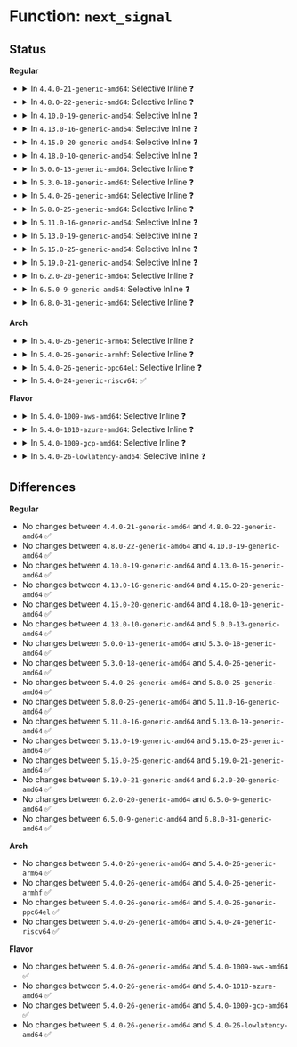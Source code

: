 # Function: <code>next_signal</code>

## Status
<b>Regular</b>
<ul>
<li>
<details>
<summary>In <code>4.4.0-21-generic-amd64</code>: Selective Inline ❓</summary>

```c
int next_signal(struct sigpending * pending, sigset_t * mask)
```

```json
{
  "name": "next_signal",
  "collision_type": "Unique Global",
  "inline_type": "Selective",
  "funcs": [
    {
      "addr": 18446744071579423909,
      "name": "next_signal",
      "external": true,
      "loc": "kernel/signal.c:171",
      "file": "kernel/signal.c",
      "inline": "not declared, inlined",
      "caller_inline": [
        "kernel/signal.c:__dequeue_signal"
      ],
      "caller_func": [
        "fs/signalfd.c:signalfd_poll",
        "fs/signalfd.c:signalfd_poll"
      ]
    }
  ],
  "symbols": [
    {
      "addr": 18446744071579425120,
      "name": "next_signal",
      "section": ".text",
      "bind": "STB_GLOBAL",
      "size": 47
    }
  ]
}
```
</details>
</li>
<li>
<details>
<summary>In <code>4.8.0-22-generic-amd64</code>: Selective Inline ❓</summary>

```c
int next_signal(struct sigpending * pending, sigset_t * mask)
```

```json
{
  "name": "next_signal",
  "collision_type": "Unique Global",
  "inline_type": "Selective",
  "funcs": [
    {
      "addr": 18446744071579435893,
      "name": "next_signal",
      "external": true,
      "loc": "kernel/signal.c:171",
      "file": "kernel/signal.c",
      "inline": "not declared, inlined",
      "caller_inline": [
        "kernel/signal.c:__dequeue_signal"
      ],
      "caller_func": [
        "fs/signalfd.c:signalfd_poll",
        "fs/signalfd.c:signalfd_poll"
      ]
    }
  ],
  "symbols": [
    {
      "addr": 18446744071579437536,
      "name": "next_signal",
      "section": ".text",
      "bind": "STB_GLOBAL",
      "size": 47
    }
  ]
}
```
</details>
</li>
<li>
<details>
<summary>In <code>4.10.0-19-generic-amd64</code>: Selective Inline ❓</summary>

```c
int next_signal(struct sigpending * pending, sigset_t * mask)
```

```json
{
  "name": "next_signal",
  "collision_type": "Unique Global",
  "inline_type": "Selective",
  "funcs": [
    {
      "addr": 18446744071579456245,
      "name": "next_signal",
      "external": true,
      "loc": "kernel/signal.c:171",
      "file": "kernel/signal.c",
      "inline": "not declared, inlined",
      "caller_inline": [
        "kernel/signal.c:__dequeue_signal"
      ],
      "caller_func": [
        "fs/signalfd.c:signalfd_poll",
        "fs/signalfd.c:signalfd_poll"
      ]
    }
  ],
  "symbols": [
    {
      "addr": 18446744071579457888,
      "name": "next_signal",
      "section": ".text",
      "bind": "STB_GLOBAL",
      "size": 47
    }
  ]
}
```
</details>
</li>
<li>
<details>
<summary>In <code>4.13.0-16-generic-amd64</code>: Selective Inline ❓</summary>

```c
int next_signal(struct sigpending * pending, sigset_t * mask)
```

```json
{
  "name": "next_signal",
  "collision_type": "Unique Global",
  "inline_type": "Selective",
  "funcs": [
    {
      "addr": 18446744071579444584,
      "name": "next_signal",
      "external": true,
      "loc": "kernel/signal.c:177",
      "file": "kernel/signal.c",
      "inline": "not declared, inlined",
      "caller_inline": [
        "kernel/signal.c:__dequeue_signal"
      ],
      "caller_func": [
        "fs/signalfd.c:signalfd_poll",
        "fs/signalfd.c:signalfd_poll"
      ]
    }
  ],
  "symbols": [
    {
      "addr": 18446744071579445600,
      "name": "next_signal",
      "section": ".text",
      "bind": "STB_GLOBAL",
      "size": 47
    }
  ]
}
```
</details>
</li>
<li>
<details>
<summary>In <code>4.15.0-20-generic-amd64</code>: Selective Inline ❓</summary>

```c
int next_signal(struct sigpending * pending, sigset_t * mask)
```

```json
{
  "name": "next_signal",
  "collision_type": "Unique Global",
  "inline_type": "Selective",
  "funcs": [
    {
      "addr": 18446744071579472888,
      "name": "next_signal",
      "external": true,
      "loc": "kernel/signal.c:179",
      "file": "kernel/signal.c",
      "inline": "not declared, inlined",
      "caller_inline": [
        "kernel/signal.c:__dequeue_signal"
      ],
      "caller_func": [
        "fs/signalfd.c:signalfd_poll",
        "fs/signalfd.c:signalfd_poll"
      ]
    }
  ],
  "symbols": [
    {
      "addr": 18446744071579474016,
      "name": "next_signal",
      "section": ".text",
      "bind": "STB_GLOBAL",
      "size": 46
    }
  ]
}
```
</details>
</li>
<li>
<details>
<summary>In <code>4.18.0-10-generic-amd64</code>: Selective Inline ❓</summary>

```c
int next_signal(struct sigpending * pending, sigset_t * mask)
```

```json
{
  "name": "next_signal",
  "collision_type": "Unique Global",
  "inline_type": "Selective",
  "funcs": [
    {
      "addr": 18446744071579489541,
      "name": "next_signal",
      "external": true,
      "loc": "kernel/signal.c:181",
      "file": "kernel/signal.c",
      "inline": "not declared, inlined",
      "caller_inline": [
        "kernel/signal.c:__dequeue_signal"
      ],
      "caller_func": [
        "fs/signalfd.c:signalfd_poll",
        "fs/signalfd.c:signalfd_poll"
      ]
    }
  ],
  "symbols": [
    {
      "addr": 18446744071579490352,
      "name": "next_signal",
      "section": ".text",
      "bind": "STB_GLOBAL",
      "size": 46
    }
  ]
}
```
</details>
</li>
<li>
<details>
<summary>In <code>5.0.0-13-generic-amd64</code>: Selective Inline ❓</summary>

```c
int next_signal(struct sigpending * pending, sigset_t * mask)
```

```json
{
  "name": "next_signal",
  "collision_type": "Unique Global",
  "inline_type": "Selective",
  "funcs": [
    {
      "addr": 18446744071579523029,
      "name": "next_signal",
      "external": true,
      "loc": "kernel/signal.c:198",
      "file": "kernel/signal.c",
      "inline": "not declared, inlined",
      "caller_inline": [
        "kernel/signal.c:__dequeue_signal"
      ],
      "caller_func": [
        "fs/signalfd.c:signalfd_poll",
        "fs/signalfd.c:signalfd_poll"
      ]
    }
  ],
  "symbols": [
    {
      "addr": 18446744071579523824,
      "name": "next_signal",
      "section": ".text",
      "bind": "STB_GLOBAL",
      "size": 46
    }
  ]
}
```
</details>
</li>
<li>
<details>
<summary>In <code>5.3.0-18-generic-amd64</code>: Selective Inline ❓</summary>

```c
int next_signal(struct sigpending * pending, sigset_t * mask)
```

```json
{
  "name": "next_signal",
  "collision_type": "Unique Global",
  "inline_type": "Selective",
  "funcs": [
    {
      "addr": 18446744071579542709,
      "name": "next_signal",
      "external": true,
      "loc": "kernel/signal.c:208",
      "file": "kernel/signal.c",
      "inline": "not declared, inlined",
      "caller_inline": [
        "kernel/signal.c:__dequeue_signal"
      ],
      "caller_func": [
        "fs/signalfd.c:signalfd_poll",
        "fs/signalfd.c:signalfd_poll"
      ]
    }
  ],
  "symbols": [
    {
      "addr": 18446744071579543472,
      "name": "next_signal",
      "section": ".text",
      "bind": "STB_GLOBAL",
      "size": 56
    }
  ]
}
```
</details>
</li>
<li>
<details>
<summary>In <code>5.4.0-26-generic-amd64</code>: Selective Inline ❓</summary>

```c
int next_signal(struct sigpending * pending, sigset_t * mask)
```

```json
{
  "name": "next_signal",
  "collision_type": "Unique Global",
  "inline_type": "Selective",
  "funcs": [
    {
      "addr": 18446744071579568821,
      "name": "next_signal",
      "external": true,
      "loc": "kernel/signal.c:208",
      "file": "kernel/signal.c",
      "inline": "not declared, inlined",
      "caller_inline": [
        "kernel/signal.c:__dequeue_signal"
      ],
      "caller_func": [
        "fs/signalfd.c:signalfd_poll",
        "fs/signalfd.c:signalfd_poll"
      ]
    }
  ],
  "symbols": [
    {
      "addr": 18446744071579569584,
      "name": "next_signal",
      "section": ".text",
      "bind": "STB_GLOBAL",
      "size": 56
    }
  ]
}
```
</details>
</li>
<li>
<details>
<summary>In <code>5.8.0-25-generic-amd64</code>: Selective Inline ❓</summary>

```c
int next_signal(struct sigpending * pending, sigset_t * mask)
```

```json
{
  "name": "next_signal",
  "collision_type": "Unique Global",
  "inline_type": "Selective",
  "funcs": [
    {
      "addr": 18446744071579602674,
      "name": "next_signal",
      "external": true,
      "loc": "kernel/signal.c:208",
      "file": "kernel/signal.c",
      "inline": "not declared, inlined",
      "caller_inline": [
        "kernel/signal.c:dequeue_signal",
        "kernel/signal.c:dequeue_signal"
      ],
      "caller_func": [
        "fs/signalfd.c:signalfd_poll",
        "fs/signalfd.c:signalfd_poll"
      ]
    }
  ],
  "symbols": [
    {
      "addr": 18446744071579605536,
      "name": "next_signal",
      "section": ".text",
      "bind": "STB_GLOBAL",
      "size": 56
    }
  ]
}
```
</details>
</li>
<li>
<details>
<summary>In <code>5.11.0-16-generic-amd64</code>: Selective Inline ❓</summary>

```c
int next_signal(struct sigpending * pending, sigset_t * mask)
```

```json
{
  "name": "next_signal",
  "collision_type": "Unique Global",
  "inline_type": "Selective",
  "funcs": [
    {
      "addr": 18446744071579582882,
      "name": "next_signal",
      "external": true,
      "loc": "kernel/signal.c:208",
      "file": "kernel/signal.c",
      "inline": "not declared, inlined",
      "caller_inline": [
        "kernel/signal.c:dequeue_signal",
        "kernel/signal.c:dequeue_signal"
      ],
      "caller_func": [
        "fs/signalfd.c:signalfd_poll",
        "fs/signalfd.c:signalfd_poll"
      ]
    }
  ],
  "symbols": [
    {
      "addr": 18446744071579585744,
      "name": "next_signal",
      "section": ".text",
      "bind": "STB_GLOBAL",
      "size": 56
    }
  ]
}
```
</details>
</li>
<li>
<details>
<summary>In <code>5.13.0-19-generic-amd64</code>: Selective Inline ❓</summary>

```c
int next_signal(struct sigpending * pending, sigset_t * mask)
```

```json
{
  "name": "next_signal",
  "collision_type": "Unique Global",
  "inline_type": "Selective",
  "funcs": [
    {
      "addr": 18446744071579590066,
      "name": "next_signal",
      "external": true,
      "loc": "kernel/signal.c:206",
      "file": "kernel/signal.c",
      "inline": "not declared, inlined",
      "caller_inline": [
        "kernel/signal.c:dequeue_signal",
        "kernel/signal.c:dequeue_signal"
      ],
      "caller_func": [
        "fs/signalfd.c:signalfd_poll",
        "fs/signalfd.c:signalfd_poll"
      ]
    }
  ],
  "symbols": [
    {
      "addr": 18446744071579592928,
      "name": "next_signal",
      "section": ".text",
      "bind": "STB_GLOBAL",
      "size": 56
    }
  ]
}
```
</details>
</li>
<li>
<details>
<summary>In <code>5.15.0-25-generic-amd64</code>: Selective Inline ❓</summary>

```c
int next_signal(struct sigpending * pending, sigset_t * mask)
```

```json
{
  "name": "next_signal",
  "collision_type": "Unique Global",
  "inline_type": "Selective",
  "funcs": [
    {
      "addr": 18446744071579667506,
      "name": "next_signal",
      "external": true,
      "loc": "kernel/signal.c:207",
      "file": "kernel/signal.c",
      "inline": "not declared, inlined",
      "caller_inline": [
        "kernel/signal.c:dequeue_signal",
        "kernel/signal.c:dequeue_signal"
      ],
      "caller_func": [
        "fs/signalfd.c:signalfd_poll",
        "fs/signalfd.c:signalfd_poll"
      ]
    }
  ],
  "symbols": [
    {
      "addr": 18446744071579670384,
      "name": "next_signal",
      "section": ".text",
      "bind": "STB_GLOBAL",
      "size": 56
    }
  ]
}
```
</details>
</li>
<li>
<details>
<summary>In <code>5.19.0-21-generic-amd64</code>: Selective Inline ❓</summary>

```c
int next_signal(struct sigpending * pending, sigset_t * mask)
```

```json
{
  "name": "next_signal",
  "collision_type": "Unique Global",
  "inline_type": "Selective",
  "funcs": [
    {
      "addr": 18446744071579763131,
      "name": "next_signal",
      "external": true,
      "loc": "kernel/signal.c:207",
      "file": "kernel/signal.c",
      "inline": "not declared, inlined",
      "caller_inline": [
        "kernel/signal.c:dequeue_signal",
        "kernel/signal.c:dequeue_signal"
      ],
      "caller_func": [
        "fs/signalfd.c:signalfd_poll",
        "fs/signalfd.c:signalfd_poll"
      ]
    }
  ],
  "symbols": [
    {
      "addr": 18446744071579767136,
      "name": "next_signal",
      "section": ".text",
      "bind": "STB_GLOBAL",
      "size": 72
    }
  ]
}
```
</details>
</li>
<li>
<details>
<summary>In <code>6.2.0-20-generic-amd64</code>: Selective Inline ❓</summary>

```c
int next_signal(struct sigpending * pending, sigset_t * mask)
```

```json
{
  "name": "next_signal",
  "collision_type": "Unique Global",
  "inline_type": "Selective",
  "funcs": [
    {
      "addr": 18446744071579895883,
      "name": "next_signal",
      "external": true,
      "loc": "kernel/signal.c:207",
      "file": "kernel/signal.c",
      "inline": "not declared, inlined",
      "caller_inline": [
        "kernel/signal.c:dequeue_signal",
        "kernel/signal.c:dequeue_signal"
      ],
      "caller_func": [
        "fs/signalfd.c:signalfd_poll",
        "fs/signalfd.c:signalfd_poll"
      ]
    }
  ],
  "symbols": [
    {
      "addr": 18446744071579898752,
      "name": "next_signal",
      "section": ".text",
      "bind": "STB_GLOBAL",
      "size": 72
    }
  ]
}
```
</details>
</li>
<li>
<details>
<summary>In <code>6.5.0-9-generic-amd64</code>: Selective Inline ❓</summary>

```c
int next_signal(struct sigpending * pending, sigset_t * mask)
```

```json
{
  "name": "next_signal",
  "collision_type": "Unique Global",
  "inline_type": "Selective",
  "funcs": [
    {
      "addr": 18446744071579945291,
      "name": "next_signal",
      "external": true,
      "loc": "kernel/signal.c:208",
      "file": "kernel/signal.c",
      "inline": "not declared, inlined",
      "caller_inline": [
        "kernel/signal.c:dequeue_signal",
        "kernel/signal.c:dequeue_signal"
      ],
      "caller_func": [
        "fs/signalfd.c:signalfd_poll",
        "fs/signalfd.c:signalfd_poll"
      ]
    }
  ],
  "symbols": [
    {
      "addr": 18446744071579948256,
      "name": "next_signal",
      "section": ".text",
      "bind": "STB_GLOBAL",
      "size": 72
    }
  ]
}
```
</details>
</li>
<li>
<details>
<summary>In <code>6.8.0-31-generic-amd64</code>: Selective Inline ❓</summary>

```c
int next_signal(struct sigpending * pending, sigset_t * mask)
```

```json
{
  "name": "next_signal",
  "collision_type": "Unique Global",
  "inline_type": "Selective",
  "funcs": [
    {
      "addr": 18446744071579984683,
      "name": "next_signal",
      "external": true,
      "loc": "kernel/signal.c:199",
      "file": "kernel/signal.c",
      "inline": "not declared, inlined",
      "caller_inline": [
        "kernel/signal.c:dequeue_signal",
        "kernel/signal.c:dequeue_signal"
      ],
      "caller_func": [
        "fs/signalfd.c:signalfd_poll",
        "fs/signalfd.c:signalfd_poll"
      ]
    }
  ],
  "symbols": [
    {
      "addr": 18446744071579987488,
      "name": "next_signal",
      "section": ".text",
      "bind": "STB_GLOBAL",
      "size": 72
    }
  ]
}
```
</details>
</li>
</ul>
<b>Arch</b>
<ul>
<li>
<details>
<summary>In <code>5.4.0-26-generic-arm64</code>: Selective Inline ❓</summary>

```c
int next_signal(struct sigpending * pending, sigset_t * mask)
```

```json
{
  "name": "next_signal",
  "collision_type": "Unique Global",
  "inline_type": "Selective",
  "funcs": [
    {
      "addr": 18446603336490727364,
      "name": "next_signal",
      "external": true,
      "loc": "kernel/signal.c:208",
      "file": "kernel/signal.c",
      "inline": "not declared, inlined",
      "caller_inline": [
        "kernel/signal.c:dequeue_signal",
        "kernel/signal.c:dequeue_signal"
      ],
      "caller_func": [
        "fs/signalfd.c:signalfd_poll",
        "fs/signalfd.c:signalfd_poll",
        "fs/signalfd.c:signalfd_poll"
      ]
    }
  ],
  "symbols": [
    {
      "addr": 18446603336490731488,
      "name": "next_signal",
      "section": ".text",
      "bind": "STB_GLOBAL",
      "size": 88
    }
  ]
}
```
</details>
</li>
<li>
<details>
<summary>In <code>5.4.0-26-generic-armhf</code>: Selective Inline ❓</summary>

```c
int next_signal(struct sigpending * pending, sigset_t * mask)
```

```json
{
  "name": "next_signal",
  "collision_type": "Unique Global",
  "inline_type": "Selective",
  "funcs": [
    {
      "addr": 3224783168,
      "name": "next_signal",
      "external": true,
      "loc": "kernel/signal.c:208",
      "file": "kernel/signal.c",
      "inline": "not declared, inlined",
      "caller_inline": [],
      "caller_func": [
        "kernel/signal.c:dequeue_signal",
        "kernel/signal.c:dequeue_signal",
        "fs/signalfd.c:signalfd_poll",
        "fs/signalfd.c:signalfd_poll"
      ]
    }
  ],
  "symbols": [
    {
      "addr": 3224783168,
      "name": "next_signal",
      "section": ".text",
      "bind": "STB_GLOBAL",
      "size": 96
    }
  ]
}
```
</details>
</li>
<li>
<details>
<summary>In <code>5.4.0-26-generic-ppc64el</code>: Selective Inline ❓</summary>

```c
int next_signal(struct sigpending * pending, sigset_t * mask)
```

```json
{
  "name": "next_signal",
  "collision_type": "Unique Global",
  "inline_type": "Selective",
  "funcs": [
    {
      "addr": 13835058055283553228,
      "name": "next_signal",
      "external": true,
      "loc": "kernel/signal.c:208",
      "file": "kernel/signal.c",
      "inline": "not declared, inlined",
      "caller_inline": [
        "kernel/signal.c:dequeue_signal",
        "kernel/signal.c:dequeue_signal"
      ],
      "caller_func": [
        "fs/signalfd.c:signalfd_poll",
        "fs/signalfd.c:signalfd_poll"
      ]
    }
  ],
  "symbols": [
    {
      "addr": 13835058055283554096,
      "name": "next_signal",
      "section": ".text",
      "bind": "STB_GLOBAL",
      "size": 72
    }
  ]
}
```
</details>
</li>
<li>
<details>
<summary>In <code>5.4.0-24-generic-riscv64</code>: ✅</summary>

```c
int next_signal(struct sigpending * pending, sigset_t * mask)
```

```json
{
  "name": "next_signal",
  "collision_type": "Unique Global",
  "inline_type": "No",
  "funcs": [
    {
      "addr": 18446743936271441148,
      "name": "next_signal",
      "external": true,
      "loc": "kernel/signal.c:208",
      "file": "kernel/signal.c",
      "inline": "seen, unknown",
      "caller_inline": [],
      "caller_func": [
        "kernel/signal.c:dequeue_signal",
        "kernel/signal.c:dequeue_signal",
        "fs/signalfd.c:signalfd_poll",
        "fs/signalfd.c:signalfd_poll"
      ]
    }
  ],
  "symbols": [
    {
      "addr": 18446743936271441148,
      "name": "next_signal",
      "section": ".text",
      "bind": "STB_GLOBAL",
      "size": 150
    }
  ]
}
```
</details>
</li>
</ul>
<b>Flavor</b>
<ul>
<li>
<details>
<summary>In <code>5.4.0-1009-aws-amd64</code>: Selective Inline ❓</summary>

```c
int next_signal(struct sigpending * pending, sigset_t * mask)
```

```json
{
  "name": "next_signal",
  "collision_type": "Unique Global",
  "inline_type": "Selective",
  "funcs": [
    {
      "addr": 18446744071579545125,
      "name": "next_signal",
      "external": true,
      "loc": "kernel/signal.c:208",
      "file": "kernel/signal.c",
      "inline": "not declared, inlined",
      "caller_inline": [
        "kernel/signal.c:__dequeue_signal"
      ],
      "caller_func": [
        "fs/signalfd.c:signalfd_poll",
        "fs/signalfd.c:signalfd_poll"
      ]
    }
  ],
  "symbols": [
    {
      "addr": 18446744071579545888,
      "name": "next_signal",
      "section": ".text",
      "bind": "STB_GLOBAL",
      "size": 56
    }
  ]
}
```
</details>
</li>
<li>
<details>
<summary>In <code>5.4.0-1010-azure-amd64</code>: Selective Inline ❓</summary>

```c
int next_signal(struct sigpending * pending, sigset_t * mask)
```

```json
{
  "name": "next_signal",
  "collision_type": "Unique Global",
  "inline_type": "Selective",
  "funcs": [
    {
      "addr": 18446744071579473861,
      "name": "next_signal",
      "external": true,
      "loc": "kernel/signal.c:208",
      "file": "kernel/signal.c",
      "inline": "not declared, inlined",
      "caller_inline": [
        "kernel/signal.c:__dequeue_signal"
      ],
      "caller_func": [
        "fs/signalfd.c:signalfd_poll",
        "fs/signalfd.c:signalfd_poll"
      ]
    }
  ],
  "symbols": [
    {
      "addr": 18446744071579474624,
      "name": "next_signal",
      "section": ".text",
      "bind": "STB_GLOBAL",
      "size": 56
    }
  ]
}
```
</details>
</li>
<li>
<details>
<summary>In <code>5.4.0-1009-gcp-amd64</code>: Selective Inline ❓</summary>

```c
int next_signal(struct sigpending * pending, sigset_t * mask)
```

```json
{
  "name": "next_signal",
  "collision_type": "Unique Global",
  "inline_type": "Selective",
  "funcs": [
    {
      "addr": 18446744071579542405,
      "name": "next_signal",
      "external": true,
      "loc": "kernel/signal.c:208",
      "file": "kernel/signal.c",
      "inline": "not declared, inlined",
      "caller_inline": [
        "kernel/signal.c:__dequeue_signal"
      ],
      "caller_func": [
        "fs/signalfd.c:signalfd_poll",
        "fs/signalfd.c:signalfd_poll"
      ]
    }
  ],
  "symbols": [
    {
      "addr": 18446744071579543168,
      "name": "next_signal",
      "section": ".text",
      "bind": "STB_GLOBAL",
      "size": 56
    }
  ]
}
```
</details>
</li>
<li>
<details>
<summary>In <code>5.4.0-26-lowlatency-amd64</code>: Selective Inline ❓</summary>

```c
int next_signal(struct sigpending * pending, sigset_t * mask)
```

```json
{
  "name": "next_signal",
  "collision_type": "Unique Global",
  "inline_type": "Selective",
  "funcs": [
    {
      "addr": 18446744071579575397,
      "name": "next_signal",
      "external": true,
      "loc": "kernel/signal.c:208",
      "file": "kernel/signal.c",
      "inline": "not declared, inlined",
      "caller_inline": [
        "kernel/signal.c:__dequeue_signal"
      ],
      "caller_func": [
        "fs/signalfd.c:signalfd_poll",
        "fs/signalfd.c:signalfd_poll"
      ]
    }
  ],
  "symbols": [
    {
      "addr": 18446744071579576160,
      "name": "next_signal",
      "section": ".text",
      "bind": "STB_GLOBAL",
      "size": 56
    }
  ]
}
```
</details>
</li>
</ul>

## Differences
<b>Regular</b>
<ul>
<li>
No changes between <code>4.4.0-21-generic-amd64</code> and <code>4.8.0-22-generic-amd64</code> ✅
</li>
<li>
No changes between <code>4.8.0-22-generic-amd64</code> and <code>4.10.0-19-generic-amd64</code> ✅
</li>
<li>
No changes between <code>4.10.0-19-generic-amd64</code> and <code>4.13.0-16-generic-amd64</code> ✅
</li>
<li>
No changes between <code>4.13.0-16-generic-amd64</code> and <code>4.15.0-20-generic-amd64</code> ✅
</li>
<li>
No changes between <code>4.15.0-20-generic-amd64</code> and <code>4.18.0-10-generic-amd64</code> ✅
</li>
<li>
No changes between <code>4.18.0-10-generic-amd64</code> and <code>5.0.0-13-generic-amd64</code> ✅
</li>
<li>
No changes between <code>5.0.0-13-generic-amd64</code> and <code>5.3.0-18-generic-amd64</code> ✅
</li>
<li>
No changes between <code>5.3.0-18-generic-amd64</code> and <code>5.4.0-26-generic-amd64</code> ✅
</li>
<li>
No changes between <code>5.4.0-26-generic-amd64</code> and <code>5.8.0-25-generic-amd64</code> ✅
</li>
<li>
No changes between <code>5.8.0-25-generic-amd64</code> and <code>5.11.0-16-generic-amd64</code> ✅
</li>
<li>
No changes between <code>5.11.0-16-generic-amd64</code> and <code>5.13.0-19-generic-amd64</code> ✅
</li>
<li>
No changes between <code>5.13.0-19-generic-amd64</code> and <code>5.15.0-25-generic-amd64</code> ✅
</li>
<li>
No changes between <code>5.15.0-25-generic-amd64</code> and <code>5.19.0-21-generic-amd64</code> ✅
</li>
<li>
No changes between <code>5.19.0-21-generic-amd64</code> and <code>6.2.0-20-generic-amd64</code> ✅
</li>
<li>
No changes between <code>6.2.0-20-generic-amd64</code> and <code>6.5.0-9-generic-amd64</code> ✅
</li>
<li>
No changes between <code>6.5.0-9-generic-amd64</code> and <code>6.8.0-31-generic-amd64</code> ✅
</li>
</ul>
<b>Arch</b>
<ul>
<li>
No changes between <code>5.4.0-26-generic-amd64</code> and <code>5.4.0-26-generic-arm64</code> ✅
</li>
<li>
No changes between <code>5.4.0-26-generic-amd64</code> and <code>5.4.0-26-generic-armhf</code> ✅
</li>
<li>
No changes between <code>5.4.0-26-generic-amd64</code> and <code>5.4.0-26-generic-ppc64el</code> ✅
</li>
<li>
No changes between <code>5.4.0-26-generic-amd64</code> and <code>5.4.0-24-generic-riscv64</code> ✅
</li>
</ul>
<b>Flavor</b>
<ul>
<li>
No changes between <code>5.4.0-26-generic-amd64</code> and <code>5.4.0-1009-aws-amd64</code> ✅
</li>
<li>
No changes between <code>5.4.0-26-generic-amd64</code> and <code>5.4.0-1010-azure-amd64</code> ✅
</li>
<li>
No changes between <code>5.4.0-26-generic-amd64</code> and <code>5.4.0-1009-gcp-amd64</code> ✅
</li>
<li>
No changes between <code>5.4.0-26-generic-amd64</code> and <code>5.4.0-26-lowlatency-amd64</code> ✅
</li>
</ul>
